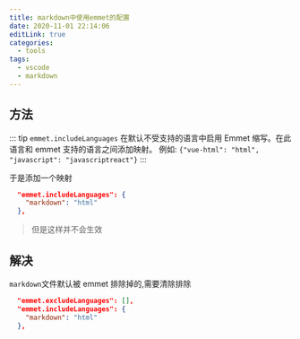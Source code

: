 ```yaml
---
title: markdown中使用emmet的配置
date: 2020-11-01 22:14:06
editLink: true
categories:
  - tools
tags:
  - vscode
  - markdown
---
```


## 方法

::: tip
`emmet.includeLanguages`
在默认不受支持的语言中启用 Emmet 缩写。在此语言和 emmet 支持的语言之间添加映射。 例如: `{"vue-html": "html", "javascript": "javascriptreact"}`
:::

于是添加一个映射

```json
  "emmet.includeLanguages": {
    "markdown": "html"
  },
```

> 但是这样并不会生效

## 解决

`markdown`文件默认被 emmet 排除掉的,需要清除排除

```json
  "emmet.excludeLanguages": [],
  "emmet.includeLanguages": {
    "markdown": "html"
  },
```
